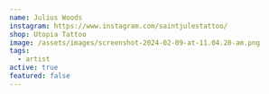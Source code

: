 ```yaml
---
name: Julius Woods
instagram: https://www.instagram.com/saintjulestattoo/
shop: Utopia Tattoo
image: /assets/images/screenshot-2024-02-09-at-11.04.20-am.png
tags:
  - artist
active: true
featured: false
---
```

